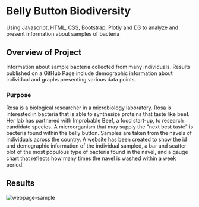 # Belly Button Biodiversity

Using Javascript, HTML, CSS, Bootstrap, Plotly and D3 to analyze and present information about samples of bacteria 

## Overview of Project

Information about sample bacteria collected from many individuals. Results published on a GitHub Page include demographic information about individual and graphs presenting various data points.

### Purpose

Rosa is a biological researcher in a microbiology laboratory. Rosa is interested in bacteria that is able to synthesize proteins that taste like beef. Her lab has partnered with Improbable Beef, a food start-up, to research candidate species. A microorganism that may supply the "next best taste" is bacteria found within the belly button. Samples are taken from the navels of individuals across the country. A website has been created to show the id and demographic information of the individual sampled, a bar and scatter plot of the most populous type of bacteria found in the navel, and a gauge chart that reflects how many times the navel is washed within a week period.

## Results

![webpage-sample](https://user-images.githubusercontent.com/108373151/192121874-ec0cd957-09c7-4d10-8b77-5832a43fe171.jpg)


